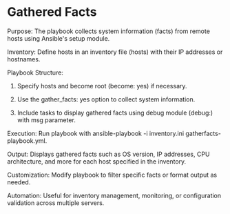 # Gathered Facts

 Purpose: The playbook collects system information (facts) from remote hosts using Ansible's setup module.


 Inventory: Define hosts in an inventory file (hosts) with their IP addresses or hostnames.


 Playbook Structure:
  
  1. Specify hosts and become root (become: yes) if necessary.
  
  2. Use the gather_facts: yes option to collect system information.
  
  3. Include tasks to display gathered facts using debug module (debug:) with msg parameter.


 Execution: Run playbook with ansible-playbook -i inventory.ini gatherfacts-playbook.yml.


 Output: Displays gathered facts such as OS version, IP addresses, CPU architecture, and more for each host specified in the inventory.


 Customization: Modify playbook to filter specific facts or format output as needed.


 Automation: Useful for inventory management, monitoring, or configuration validation across multiple servers.





